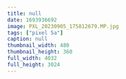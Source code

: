 ```yaml
---
title: null
date: 1693936692
image: PXL_20230905_175812679.MP.jpg
tags: ["pixel 5a"]
caption: null
thumbnail_width: 480
thumbnail_height: 360
full_width: 4032
full_height: 3024
---
```

